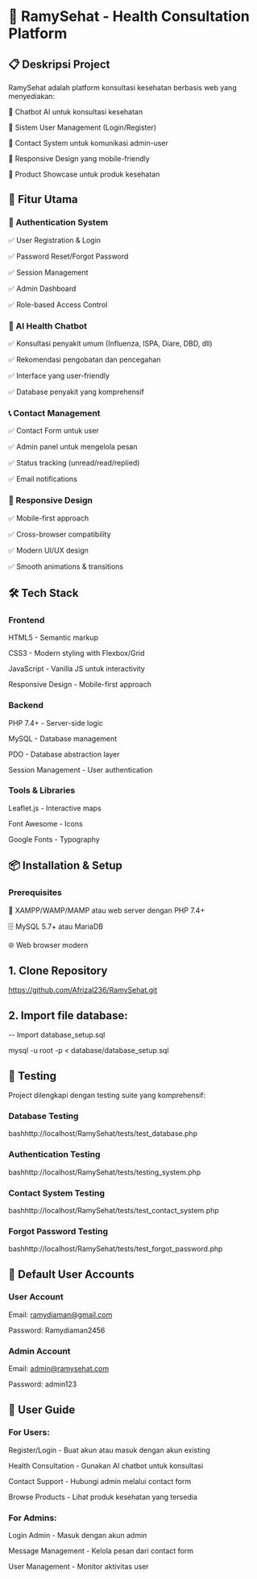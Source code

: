 # 🏥 RamySehat - Health Consultation Platform

## 📋 Deskripsi Project

RamySehat adalah platform konsultasi kesehatan berbasis web yang menyediakan:

🤖 Chatbot AI untuk konsultasi kesehatan

👤 Sistem User Management (Login/Register)

📧 Contact System untuk komunikasi admin-user

📱 Responsive Design yang mobile-friendly

🛒 Product Showcase untuk produk kesehatan

## 🎯 Fitur Utama

### 🔐 Authentication System

✅ User Registration & Login

✅ Password Reset/Forgot Password

✅ Session Management

✅ Admin Dashboard

✅ Role-based Access Control

### 🤖 AI Health Chatbot

✅ Konsultasi penyakit umum (Influenza, ISPA, Diare, DBD, dll)

✅ Rekomendasi pengobatan dan pencegahan

✅ Interface yang user-friendly

✅ Database penyakit yang komprehensif

### 📞 Contact Management

✅ Contact Form untuk user

✅ Admin panel untuk mengelola pesan

✅ Status tracking (unread/read/replied)

✅ Email notifications

### 📱 Responsive Design

✅ Mobile-first approach

✅ Cross-browser compatibility

✅ Modern UI/UX design

✅ Smooth animations & transitions

## 🛠️ Tech Stack

### Frontend

HTML5 - Semantic markup

CSS3 - Modern styling with Flexbox/Grid

JavaScript - Vanilla JS untuk interactivity

Responsive Design - Mobile-first approach

### Backend

PHP 7.4+ - Server-side logic

MySQL - Database management

PDO - Database abstraction layer

Session Management - User authentication

### Tools & Libraries

Leaflet.js - Interactive maps

Font Awesome - Icons

Google Fonts - Typography

## 📦 Installation & Setup

### Prerequisites

🔧 XAMPP/WAMP/MAMP atau web server dengan PHP 7.4+

🗄️ MySQL 5.7+ atau MariaDB

🌐 Web browser modern

## 1. Clone Repository

https://github.com/Afrizal236/RamySehat.git

## 2. Import file database:

-- Import database_setup.sql

mysql -u root -p < database/database_setup.sql

## 🧪 Testing

Project dilengkapi dengan testing suite yang komprehensif:

### Database Testing

bashhttp://localhost/RamySehat/tests/test_database.php

### Authentication Testing

bashhttp://localhost/RamySehat/tests/testing_system.php

### Contact System Testing

bashhttp://localhost/RamySehat/tests/test_contact_system.php

### Forgot Password Testing

bashhttp://localhost/RamySehat/tests/test_forgot_password.php

## 👤 Default User Accounts

### User Account

Email: ramydiaman@gmail.com

Password: Ramydiaman2456

### Admin Account

Email: admin@ramysehat.com

Password: admin123

## 📖 User Guide

### For Users:

Register/Login - Buat akun atau masuk dengan akun existing

Health Consultation - Gunakan AI chatbot untuk konsultasi

Contact Support - Hubungi admin melalui contact form

Browse Products - Lihat produk kesehatan yang tersedia

### For Admins:

Login Admin - Masuk dengan akun admin

Message Management - Kelola pesan dari contact form

User Management - Monitor aktivitas user
